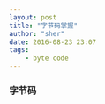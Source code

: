 ```yaml
---
layout: post
title: "字节码掌握"
author: "sher"
date: 2016-08-23 23:07
tags:
    - byte code
---
```


### 字节码
